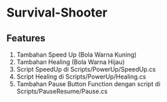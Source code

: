 # Survival-Shooter

## Features
1. Tambahan Speed Up (Bola Warna Kuning)
2. Tambahan Healing (Bola Warna Hijau)
3. Script SpeedUp  di Scripts/PowerUp/SpeedUp.cs
4. Script Healing di Scripts/PowerUp/Healing.cs
5. Tambahan Pause Button Function dengan script di Scripts/PauseResume/Pause.cs
